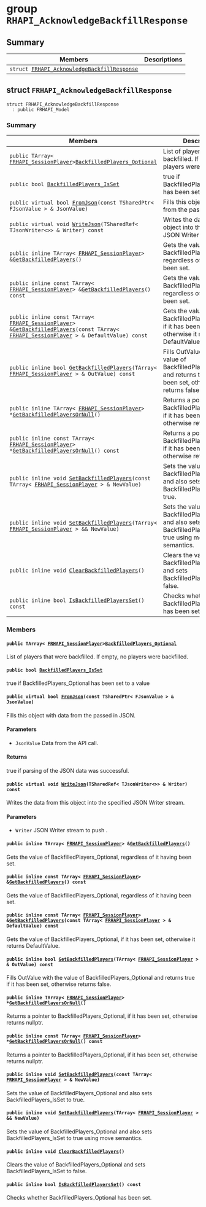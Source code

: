 # group `RHAPI_AcknowledgeBackfillResponse` <a id="group__RHAPI__AcknowledgeBackfillResponse"></a>

## Summary

 Members                        | Descriptions                                
--------------------------------|---------------------------------------------
`struct `[`FRHAPI_AcknowledgeBackfillResponse`](#structFRHAPI__AcknowledgeBackfillResponse) | 

## struct `FRHAPI_AcknowledgeBackfillResponse` <a id="structFRHAPI__AcknowledgeBackfillResponse"></a>

```
struct FRHAPI_AcknowledgeBackfillResponse
  : public FRHAPI_Model
```

### Summary

 Members                        | Descriptions                                
--------------------------------|---------------------------------------------
`public TArray< `[`FRHAPI_SessionPlayer`](RHAPI_SessionPlayer.md#structFRHAPI__SessionPlayer)` > `[`BackfilledPlayers_Optional`](#structFRHAPI__AcknowledgeBackfillResponse_1a23be359898015fb69c972452087869b7) | List of players that were backfilled. If empty, no players were backfilled.
`public bool `[`BackfilledPlayers_IsSet`](#structFRHAPI__AcknowledgeBackfillResponse_1a9bafa2d898b7b9779b294aeb85e815d1) | true if BackfilledPlayers_Optional has been set to a value
`public virtual bool `[`FromJson`](#structFRHAPI__AcknowledgeBackfillResponse_1ae0934cdd892f856686c4df58d5812d3b)`(const TSharedPtr< FJsonValue > & JsonValue)` | Fills this object with data from the passed in JSON.
`public virtual void `[`WriteJson`](#structFRHAPI__AcknowledgeBackfillResponse_1a3baa99ba1b8858c976929307275e5ca7)`(TSharedRef< TJsonWriter<>> & Writer) const` | Writes the data from this object into the specified JSON Writer stream.
`public inline TArray< `[`FRHAPI_SessionPlayer`](RHAPI_SessionPlayer.md#structFRHAPI__SessionPlayer)` > & `[`GetBackfilledPlayers`](#structFRHAPI__AcknowledgeBackfillResponse_1a9c9517bdabdc791d35bb91afc1da3fc6)`()` | Gets the value of BackfilledPlayers_Optional, regardless of it having been set.
`public inline const TArray< `[`FRHAPI_SessionPlayer`](RHAPI_SessionPlayer.md#structFRHAPI__SessionPlayer)` > & `[`GetBackfilledPlayers`](#structFRHAPI__AcknowledgeBackfillResponse_1a366ff2235ab432d7d291406e842e9d1e)`() const` | Gets the value of BackfilledPlayers_Optional, regardless of it having been set.
`public inline const TArray< `[`FRHAPI_SessionPlayer`](RHAPI_SessionPlayer.md#structFRHAPI__SessionPlayer)` > & `[`GetBackfilledPlayers`](#structFRHAPI__AcknowledgeBackfillResponse_1aafdfe19dfb6a04ee2ac27b2e6628aa6c)`(const TArray< `[`FRHAPI_SessionPlayer`](RHAPI_SessionPlayer.md#structFRHAPI__SessionPlayer)` > & DefaultValue) const` | Gets the value of BackfilledPlayers_Optional, if it has been set, otherwise it returns DefaultValue.
`public inline bool `[`GetBackfilledPlayers`](#structFRHAPI__AcknowledgeBackfillResponse_1a2cbc045425237f6f8899b282908596a1)`(TArray< `[`FRHAPI_SessionPlayer`](RHAPI_SessionPlayer.md#structFRHAPI__SessionPlayer)` > & OutValue) const` | Fills OutValue with the value of BackfilledPlayers_Optional and returns true if it has been set, otherwise returns false.
`public inline TArray< `[`FRHAPI_SessionPlayer`](RHAPI_SessionPlayer.md#structFRHAPI__SessionPlayer)` > * `[`GetBackfilledPlayersOrNull`](#structFRHAPI__AcknowledgeBackfillResponse_1a4c3fc4ebd860b8db99c310aa5c4aeb13)`()` | Returns a pointer to BackfilledPlayers_Optional, if it has been set, otherwise returns nullptr.
`public inline const TArray< `[`FRHAPI_SessionPlayer`](RHAPI_SessionPlayer.md#structFRHAPI__SessionPlayer)` > * `[`GetBackfilledPlayersOrNull`](#structFRHAPI__AcknowledgeBackfillResponse_1af49d805208763958a0a76bb1bcf00a80)`() const` | Returns a pointer to BackfilledPlayers_Optional, if it has been set, otherwise returns nullptr.
`public inline void `[`SetBackfilledPlayers`](#structFRHAPI__AcknowledgeBackfillResponse_1a74a0b13b8e8d8e5380d4a57a272270a4)`(const TArray< `[`FRHAPI_SessionPlayer`](RHAPI_SessionPlayer.md#structFRHAPI__SessionPlayer)` > & NewValue)` | Sets the value of BackfilledPlayers_Optional and also sets BackfilledPlayers_IsSet to true.
`public inline void `[`SetBackfilledPlayers`](#structFRHAPI__AcknowledgeBackfillResponse_1af194803db96207bafe13f14feeea0526)`(TArray< `[`FRHAPI_SessionPlayer`](RHAPI_SessionPlayer.md#structFRHAPI__SessionPlayer)` > && NewValue)` | Sets the value of BackfilledPlayers_Optional and also sets BackfilledPlayers_IsSet to true using move semantics.
`public inline void `[`ClearBackfilledPlayers`](#structFRHAPI__AcknowledgeBackfillResponse_1a5df126a7e77babbaedc697a42980a889)`()` | Clears the value of BackfilledPlayers_Optional and sets BackfilledPlayers_IsSet to false.
`public inline bool `[`IsBackfilledPlayersSet`](#structFRHAPI__AcknowledgeBackfillResponse_1a7a58bc88e55d1153a3cac4ed6a172e01)`() const` | Checks whether BackfilledPlayers_Optional has been set.

### Members

#### `public TArray< `[`FRHAPI_SessionPlayer`](RHAPI_SessionPlayer.md#structFRHAPI__SessionPlayer)` > `[`BackfilledPlayers_Optional`](#structFRHAPI__AcknowledgeBackfillResponse_1a23be359898015fb69c972452087869b7) <a id="structFRHAPI__AcknowledgeBackfillResponse_1a23be359898015fb69c972452087869b7"></a>

List of players that were backfilled. If empty, no players were backfilled.

#### `public bool `[`BackfilledPlayers_IsSet`](#structFRHAPI__AcknowledgeBackfillResponse_1a9bafa2d898b7b9779b294aeb85e815d1) <a id="structFRHAPI__AcknowledgeBackfillResponse_1a9bafa2d898b7b9779b294aeb85e815d1"></a>

true if BackfilledPlayers_Optional has been set to a value

#### `public virtual bool `[`FromJson`](#structFRHAPI__AcknowledgeBackfillResponse_1ae0934cdd892f856686c4df58d5812d3b)`(const TSharedPtr< FJsonValue > & JsonValue)` <a id="structFRHAPI__AcknowledgeBackfillResponse_1ae0934cdd892f856686c4df58d5812d3b"></a>

Fills this object with data from the passed in JSON.

#### Parameters
* `JsonValue` Data from the API call.

#### Returns
true if parsing of the JSON data was successful.

#### `public virtual void `[`WriteJson`](#structFRHAPI__AcknowledgeBackfillResponse_1a3baa99ba1b8858c976929307275e5ca7)`(TSharedRef< TJsonWriter<>> & Writer) const` <a id="structFRHAPI__AcknowledgeBackfillResponse_1a3baa99ba1b8858c976929307275e5ca7"></a>

Writes the data from this object into the specified JSON Writer stream.

#### Parameters
* `Writer` JSON Writer stream to push .

#### `public inline TArray< `[`FRHAPI_SessionPlayer`](RHAPI_SessionPlayer.md#structFRHAPI__SessionPlayer)` > & `[`GetBackfilledPlayers`](#structFRHAPI__AcknowledgeBackfillResponse_1a9c9517bdabdc791d35bb91afc1da3fc6)`()` <a id="structFRHAPI__AcknowledgeBackfillResponse_1a9c9517bdabdc791d35bb91afc1da3fc6"></a>

Gets the value of BackfilledPlayers_Optional, regardless of it having been set.

#### `public inline const TArray< `[`FRHAPI_SessionPlayer`](RHAPI_SessionPlayer.md#structFRHAPI__SessionPlayer)` > & `[`GetBackfilledPlayers`](#structFRHAPI__AcknowledgeBackfillResponse_1a366ff2235ab432d7d291406e842e9d1e)`() const` <a id="structFRHAPI__AcknowledgeBackfillResponse_1a366ff2235ab432d7d291406e842e9d1e"></a>

Gets the value of BackfilledPlayers_Optional, regardless of it having been set.

#### `public inline const TArray< `[`FRHAPI_SessionPlayer`](RHAPI_SessionPlayer.md#structFRHAPI__SessionPlayer)` > & `[`GetBackfilledPlayers`](#structFRHAPI__AcknowledgeBackfillResponse_1aafdfe19dfb6a04ee2ac27b2e6628aa6c)`(const TArray< `[`FRHAPI_SessionPlayer`](RHAPI_SessionPlayer.md#structFRHAPI__SessionPlayer)` > & DefaultValue) const` <a id="structFRHAPI__AcknowledgeBackfillResponse_1aafdfe19dfb6a04ee2ac27b2e6628aa6c"></a>

Gets the value of BackfilledPlayers_Optional, if it has been set, otherwise it returns DefaultValue.

#### `public inline bool `[`GetBackfilledPlayers`](#structFRHAPI__AcknowledgeBackfillResponse_1a2cbc045425237f6f8899b282908596a1)`(TArray< `[`FRHAPI_SessionPlayer`](RHAPI_SessionPlayer.md#structFRHAPI__SessionPlayer)` > & OutValue) const` <a id="structFRHAPI__AcknowledgeBackfillResponse_1a2cbc045425237f6f8899b282908596a1"></a>

Fills OutValue with the value of BackfilledPlayers_Optional and returns true if it has been set, otherwise returns false.

#### `public inline TArray< `[`FRHAPI_SessionPlayer`](RHAPI_SessionPlayer.md#structFRHAPI__SessionPlayer)` > * `[`GetBackfilledPlayersOrNull`](#structFRHAPI__AcknowledgeBackfillResponse_1a4c3fc4ebd860b8db99c310aa5c4aeb13)`()` <a id="structFRHAPI__AcknowledgeBackfillResponse_1a4c3fc4ebd860b8db99c310aa5c4aeb13"></a>

Returns a pointer to BackfilledPlayers_Optional, if it has been set, otherwise returns nullptr.

#### `public inline const TArray< `[`FRHAPI_SessionPlayer`](RHAPI_SessionPlayer.md#structFRHAPI__SessionPlayer)` > * `[`GetBackfilledPlayersOrNull`](#structFRHAPI__AcknowledgeBackfillResponse_1af49d805208763958a0a76bb1bcf00a80)`() const` <a id="structFRHAPI__AcknowledgeBackfillResponse_1af49d805208763958a0a76bb1bcf00a80"></a>

Returns a pointer to BackfilledPlayers_Optional, if it has been set, otherwise returns nullptr.

#### `public inline void `[`SetBackfilledPlayers`](#structFRHAPI__AcknowledgeBackfillResponse_1a74a0b13b8e8d8e5380d4a57a272270a4)`(const TArray< `[`FRHAPI_SessionPlayer`](RHAPI_SessionPlayer.md#structFRHAPI__SessionPlayer)` > & NewValue)` <a id="structFRHAPI__AcknowledgeBackfillResponse_1a74a0b13b8e8d8e5380d4a57a272270a4"></a>

Sets the value of BackfilledPlayers_Optional and also sets BackfilledPlayers_IsSet to true.

#### `public inline void `[`SetBackfilledPlayers`](#structFRHAPI__AcknowledgeBackfillResponse_1af194803db96207bafe13f14feeea0526)`(TArray< `[`FRHAPI_SessionPlayer`](RHAPI_SessionPlayer.md#structFRHAPI__SessionPlayer)` > && NewValue)` <a id="structFRHAPI__AcknowledgeBackfillResponse_1af194803db96207bafe13f14feeea0526"></a>

Sets the value of BackfilledPlayers_Optional and also sets BackfilledPlayers_IsSet to true using move semantics.

#### `public inline void `[`ClearBackfilledPlayers`](#structFRHAPI__AcknowledgeBackfillResponse_1a5df126a7e77babbaedc697a42980a889)`()` <a id="structFRHAPI__AcknowledgeBackfillResponse_1a5df126a7e77babbaedc697a42980a889"></a>

Clears the value of BackfilledPlayers_Optional and sets BackfilledPlayers_IsSet to false.

#### `public inline bool `[`IsBackfilledPlayersSet`](#structFRHAPI__AcknowledgeBackfillResponse_1a7a58bc88e55d1153a3cac4ed6a172e01)`() const` <a id="structFRHAPI__AcknowledgeBackfillResponse_1a7a58bc88e55d1153a3cac4ed6a172e01"></a>

Checks whether BackfilledPlayers_Optional has been set.

